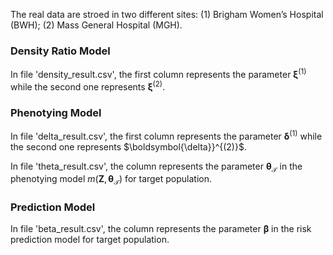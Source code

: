 The real data are stroed in two different sites: (1) Brigham Women’s Hospital (BWH); (2) Mass General Hospital (MGH).

### Density Ratio Model
In file 'density_result.csv', the first column represents the parameter $\boldsymbol{\xi}^{(1)}$ while the second one represents $\boldsymbol{\xi}^{(2)}$.

### Phenotying Model
In file 'delta_result.csv', the first column represents the parameter $\boldsymbol{\delta}^{(1)}$ while the second one represents $\boldsymbol{\delta}}^{(2)}$.

In file 'theta_result.csv', the column represents the parameter $\boldsymbol{\theta}_{\mathcal{T}}$ in the phenotying model $m(\mathbf{Z},\boldsymbol{\theta}_{\mathcal{T}})$ for target population.

### Prediction Model
In file 'beta_result.csv', the column represents the parameter $\boldsymbol{\beta}$ in the risk prediction model for target population.
